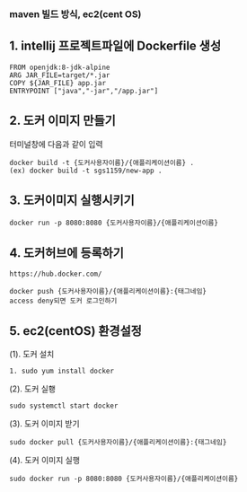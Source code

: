 ### maven 빌드 방식, ec2(cent OS)

## 1. intellij 프로젝트파일에 Dockerfile 생성

```
FROM openjdk:8-jdk-alpine
ARG JAR_FILE=target/*.jar
COPY ${JAR_FILE} app.jar
ENTRYPOINT ["java","-jar","/app.jar"]
```

## 2. 도커 이미지 만들기
터미널창에 다음과 같이 입력
```
docker build -t {도커사용자이름}/{애플리케이션이름} .
(ex) docker build -t sgs1159/new-app .
```

## 3. 도커이미지 실행시키기
```
docker run -p 8080:8080 {도커사용자이름}/{애플리케이션이름}
```

## 4. 도커허브에 등록하기
```
https://hub.docker.com/
```
```
docker push {도커사용자이름}/{애플리케이션이름}:{태그네임}
access deny되면 도커 로그인하기
```

## 5. ec2(centOS) 환경설정
(1). 도커 설치
```
1. sudo yum install docker
```

(2). 도커 실횅
```
sudo systemctl start docker
```

(3). 도커 이미지 받기
```
sudo docker pull {도커사용자이름}/{애플리케이션이름}:{태그네임}
```

(4). 도커 이미지 실행
```
sudo docker run -p 8080:8080 {도커사용자이름}/{애플리케이션이름}
```


